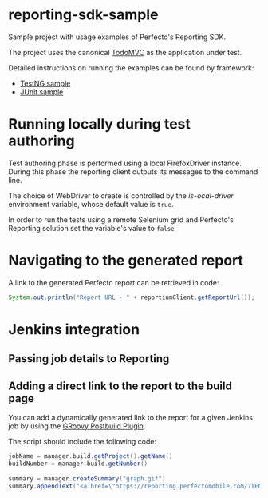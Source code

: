 # reporting-sdk-sample
Sample project with usage examples of Perfecto's Reporting SDK.

The project uses the canonical [TodoMVC](http://todomvc.com/) as the application under test. 

Detailed instructions on running the examples can be found by framework:

- [TestNG sample](testng-sample/README.md)
- [JUnit sample](junit-sample/README.md)

# Running locally during test authoring
Test authoring phase is performed using a local FirefoxDriver instance. During this phase the reporting client outputs its messages to the command line.

The choice of WebDriver to create is controlled by the _is-ocal-driver_ environment variable, whose default value is <code>true</code>.

In order to run the tests using a remote Selenium grid and Perfecto's Reporting solution set the variable's value to <code>false</code>

# Navigating to the generated report
A link to the generated Perfecto report can be retrieved in code:
```java
System.out.println("Report URL - " + reportiumClient.getReportUrl());
```

# Jenkins integration

## Passing job details to Reporting


## Adding a direct link to the report to the build page
You can add a dynamically generated link to the report for a given Jenkins job by using the [GRoovy Postbuild Plugin](https://wiki.jenkins-ci.org/display/JENKINS/Groovy+Postbuild+Plugin).
 
The script should include the following code:

```groovy
jobName = manager.build.getProject().getName()
buildNumber = manager.build.getNumber()
 
summary = manager.createSummary("graph.gif")
summary.appendText("<a href=\"https://reporting.perfectomobile.com/?TENANTID=10000001&jobName=${jobName}&jobNumber=${buildNumber}\">Perfecto Test Report</a>", false)
```


